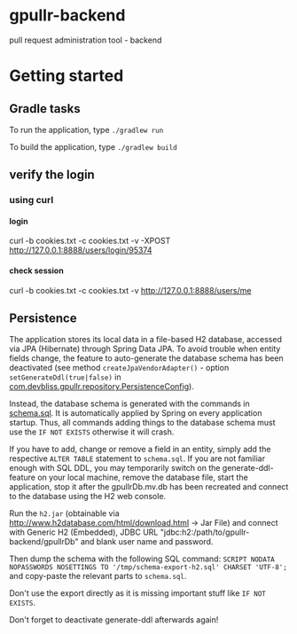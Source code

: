 # gpullr-backend
pull request administration tool - backend

# Getting started

## Gradle tasks
To run the application, type
`./gradlew run`

To build the application, type
`./gradlew build`


## verify the login
### using curl
#### login
curl -b cookies.txt -c cookies.txt -v -XPOST http://127.0.0.1:8888/users/login/95374

#### check session
curl -b cookies.txt -c cookies.txt -v http://127.0.0.1:8888/users/me

## Persistence
The application stores its local data in a file-based H2 database, accessed
via JPA (Hibernate) through Spring Data JPA.
To avoid trouble when entity fields change, the feature to auto-generate the database schema has been deactivated (see method `createJpaVendorAdapter()` - option `setGenerateDdl(true|false)` in [com.devbliss.gpullr.repository.PersistenceConfig](https://github.com/devbliss/gpullr-backend/blob/master/src/main/java/com/devbliss/gpullr/repository/PersistenceConfig.java)).

Instead, the database schema is generated with the commands in [schema.sql](https://github.com/devbliss/gpullr-backend/blob/master/src/main/resources/schema.sql). It is automatically applied by Spring on every application startup.
Thus, all commands adding things to the database schema must use the `IF NOT EXISTS` otherwise it will crash.

If you have to add, change or remove a field in an entity, simply add the respective `ALTER TABLE` statement to `schema.sql`.
If you are not familiar enough with SQL DDL, you may temporarily switch on the generate-ddl-feature on your local machine, remove the database file, start the application, stop it after the gpullrDb.mv.db has been recreated and connect to the database using the H2 web console.

Run the `h2.jar` (obtainable via http://www.h2database.com/html/download.html -> Jar File) and connect with Generic H2 (Embedded), JDBC URL "jdbc:h2:/path/to/gpullr-backend/gpullrDb" and blank user name and password.

Then dump the schema with the following SQL command:
`SCRIPT NODATA NOPASSWORDS NOSETTINGS TO '/tmp/schema-export-h2.sql' CHARSET 'UTF-8';`
 and copy-paste the relevant parts to `schema.sql`.
 
 Don't use the export directly as it is missing important stuff like `IF NOT EXISTS`.
 
 Don't forget to deactivate generate-ddl afterwards again!
